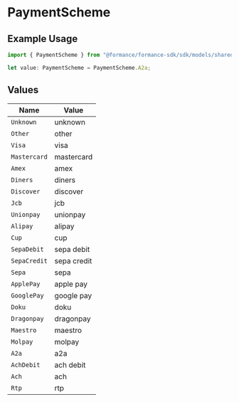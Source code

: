 # PaymentScheme

## Example Usage

```typescript
import { PaymentScheme } from "@formance/formance-sdk/sdk/models/shared";

let value: PaymentScheme = PaymentScheme.A2a;
```

## Values

| Name         | Value        |
| ------------ | ------------ |
| `Unknown`    | unknown      |
| `Other`      | other        |
| `Visa`       | visa         |
| `Mastercard` | mastercard   |
| `Amex`       | amex         |
| `Diners`     | diners       |
| `Discover`   | discover     |
| `Jcb`        | jcb          |
| `Unionpay`   | unionpay     |
| `Alipay`     | alipay       |
| `Cup`        | cup          |
| `SepaDebit`  | sepa debit   |
| `SepaCredit` | sepa credit  |
| `Sepa`       | sepa         |
| `ApplePay`   | apple pay    |
| `GooglePay`  | google pay   |
| `Doku`       | doku         |
| `Dragonpay`  | dragonpay    |
| `Maestro`    | maestro      |
| `Molpay`     | molpay       |
| `A2a`        | a2a          |
| `AchDebit`   | ach debit    |
| `Ach`        | ach          |
| `Rtp`        | rtp          |